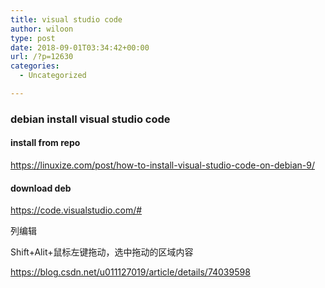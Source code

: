 ```yaml
---
title: visual studio code
author: wiloon
type: post
date: 2018-09-01T03:34:42+00:00
url: /?p=12630
categories:
  - Uncategorized

---
```

### debian install visual studio code

#### install from repo

https://linuxize.com/post/how-to-install-visual-studio-code-on-debian-9/

#### download deb

https://code.visualstudio.com/#

列编辑
  
Shift+Alit+鼠标左键拖动，选中拖动的区域内容

https://blog.csdn.net/u011127019/article/details/74039598